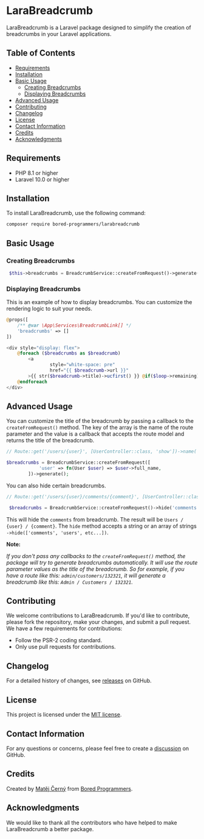 # LaraBreadcrumb

LaraBreadcrumb is a Laravel package designed to simplify the creation of breadcrumbs in your Laravel applications.

## Table of Contents

- [Requirements](#requirements)
- [Installation](#installation)
- [Basic Usage](#basic-usage)
  - [Creating Breadcrumbs](#creating-breadcrumbs)
  - [Displaying Breadcrumbs](#displaying-breadcrumbs)
- [Advanced Usage](#advanced-usage)
- [Contributing](#contributing)
- [Changelog](#changelog)
- [License](#license)
- [Contact Information](#contact-information)
- [Credits](#credits)
- [Acknowledgments](#acknowledgments)

## Requirements

- PHP 8.1 or higher
- Laravel 10.0 or higher

## Installation

To install LaraBreadcrumb, use the following command:

```bash
composer require bored-programmers/larabreadcrumb
```

## Basic Usage

### Creating Breadcrumbs

```php
 $this->breadcrumbs = BreadcrumbService::createFromRequest()->generate();
```

### Displaying Breadcrumbs

This is an example of how to display breadcrumbs. You can customize the rendering logic to suit your needs.

```php
@props([
    /** @var \App\Services\BreadcrumbLink[] */
    'breadcrumbs' => []
])

<div style="display: flex">
    @foreach ($breadcrumbs as $breadcrumb)
        <a
                style="white-space: pre"
                href="{{ $breadcrumb->url }}"
        >{{ str($breadcrumb->title)->ucfirst() }} @if($loop->remaining)> @endif</a>
    @endforeach
</div>
```

## Advanced Usage

You can customize the title of the breadcrumb by passing a callback to the `createFromRequest()` method.
The key of the array is the name of the route parameter and the value is a callback that accepts the route model and returns the
title of the breadcrumb.

```php
// Route::get('/users/{user}', [UserController::class, 'show'])->name('users.show');

$breadcrumbs = BreadcrumbService::createFromRequest([
            'user' => fn(User $user) => $user->full_name,
        ])->generate();
```

You can also hide certain breadcrumbs.

```php
// Route::get('/users/{user}/comments/{comment}', [UserController::class, 'show'])->name('users.show');

 $breadcrumbs = BreadcrumbService::createFromRequest()->hide('comments')->generate();
```

This will hide the `comments` from breadcrumb. The result will be `Users / {user} / {comment}`.
The `hide` method accepts a string or an array of strings `->hide(['comments', 'users', etc...])`.

__Note:__

_If you don't pass any callbacks to the `createFromRequest()` method, the package will try to generate breadcrumbs
automatically. It will use the route parameter values as the title of the breadcrumb.
So for example, if you have a route like this: `admin/customers/132321`, it will generate a breadcrumb like this:
`Admin / Customers / 132321`._

## Contributing

We welcome contributions to LaraBreadcrumb. If you'd like to contribute, please fork the repository, make your changes,
and
submit a pull request. We have a few requirements for contributions:

- Follow the PSR-2 coding standard.
- Only use pull requests for contributions.

## Changelog

For a detailed history of changes, see [releases](https://github.com/Bored-Programmers/LaraBreadcrumb/releases) on GitHub.

## License

This project is licensed under the [MIT license](https://github.com/Bored-Programmers/LaraBreadcrumb/blob/main/LICENSE.md).

## Contact Information

For any questions or concerns, please feel free to create
a [discussion](https://github.com/Bored-Programmers/LaraBreadcrumb/discussions) on GitHub.

## Credits

Created by [Matěj Černý](https://github.com/LeMatosDeFuk)
from [Bored Programmers](https://github.com/Bored-Programmers).

## Acknowledgments

We would like to thank all the contributors who have helped to make LaraBreadcrumb a better package.
